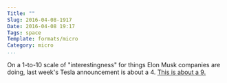 ```yaml
---
Title: ""
Slug: 2016-04-08-1917
Date: 2016-04-08 19:17
Tags: space
Template: formats/micro
Category: micro
...
```


On a 1-to-10 scale of "interestingness" for things Elon Musk companies are doing, last week's Tesla announcement is about a 4. [This is about a 9.][spacex]

[spacex]: //cdn.chriskrycho.com/images/spacex-landing.gif
